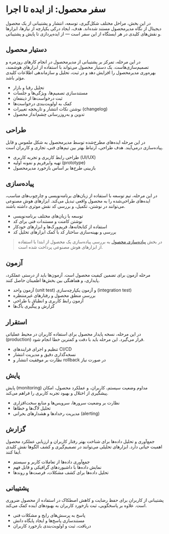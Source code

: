 # سفر محصول: از ایده تا اجرا
در این بخش، مراحل مختلف شکل‌گیری، توسعه، انتشار و پشتیبانی از یک محصول دیجیتال از نگاه مدیرمحصول مستند شده‌اند. هدف، ایجاد درکی یکپارچه از نیازها، ابزارها و نقش‌های کلیدی در هر ایستگاه از این سفر است — از ایده‌پردازی تا پایش و پشتیبانی.

## دستیار محصول
در این مرحله، تمرکز بر پشتیبانی از مدیرمحصول در انجام کارهای روزمره و تصمیم‌سازی‌هاست. یک دستیار محصول می‌تواند با استفاده از ابزارهای هوشمند، بهره‌وری مدیرمحصول را افزایش دهد و در ثبت، تحلیل و سازماندهی اطلاعات کلیدی مؤثر باشد.
- تحلیل رقبا و بازار
- مستندسازی تصمیم‌ها، ویژگی‌ها و جلسات
- ثبت درخواست‌ها از ذینفعان
- کمک به اولویت‌بندی درخواست‌ها
- نوشتن نکات انتشار و تاریخچه تغییرات (changelog)
- تدوین و به‌روزرسانی چشم‌انداز محصول

## طراحی
در این مرحله ایده‌های مطرح‌شده توسط مدیرمحصول به شکل ملموس و قابل پیاده‌سازی درمی‌آیند. هدف طراحی، ارتباط بهتر بین تیم‌های فنی، تجاری و کاربران است.
- طراحی رابط کاربری و تجربه کاربری (UI/UX)
- تهیه وایرفریم و نمونه اولیه (prototype)
- بازبینی طرح‌ها بر اساس بازخورد مدیرمحصول

## پیاده‌سازی
در این مرحله، تیم توسعه با استفاده از زبان‌های برنامه‌نویسی و چارچوب‌های مناسب، ایده‌های طراحی‌شده را به محصول واقعی تبدیل می‌کند. ابزارهای هوش مصنوعی می‌توانند در نوشتن، تکمیل، و بررسی کد نقش موثری داشته باشند.
- توسعه با زبان‌های مختلف برنامه‌نویسی
- نوشتن کامنت و مستندات فنی برای کد
- استفاده از کتابخانه‌ها، فریم‌ورک‌ها و ابزارهای خودکار
- بررسی و بهینه‌سازی ساختار کد با کمک ابزارهای تحلیل کد

> در بخش [پیاده‌سازی محصول](implementation.md) به بررسی پیاده‌سازی یک محصول از ابتدا با استفاده از ابزارهای هوش مصنوعی پرداخت شده است.

## آزمون
مرحله آزمون برای تضمین کیفیت محصول است. آزمون‌ها باید از درستی عملکرد، پایداری، و هماهنگی بین بخش‌ها اطمینان حاصل کنند.
- آزمون واحد (unit test) و آزمون یکپارچه‌سازی (integration test)
- بررسی منطق محصول و رفتارهای غیرمنتظره
- آزمون رابط کاربری و انطباق با طراحی
- گزارش و پیگیری باگ‌ها

## استقرار
در این مرحله، نسخه پایدار محصول برای استفاده کاربران در محیط عملیاتی (production) قرار می‌گیرد. این مرحله باید با دقت و کمترین خطا انجام شود.
- تنظیم و اجرای فرایندهای CI/CD
- نسخه‌گذاری دقیق و مدیریت انتشار
- نظارت بر موفقیت انتشار و rollback در صورت نیاز

## پایش
پایش (monitoring) مداوم وضعیت سیستم، کاربران، و عملکرد محصول، امکان پیشگیری از اختلال و بهبود تجربه کاربری را فراهم می‌کند.
- نظارت بر وضعیت سرورها، سرویس‌ها و منابع سخت‌افزاری
- تحلیل لاگ‌ها و خطاها
- مدیریت رخدادها و هشدارهای بحرانی (alerting)

## گزارش
جمع‌آوری و تحلیل داده‌ها برای شناخت بهتر رفتار کاربران و ارزیابی عملکرد محصول اهمیت حیاتی دارد. ابزارهای تحلیلی می‌توانند در تصمیم‌گیری و کشف الگوها نقش کلیدی ایفا کنند.
- جمع‌آوری داده‌ها از تعاملات کاربر و سیستم
- نمایش داده‌ها با داشبوردهای گرافیکی و قابل فهم
- تحلیل داده‌ها برای کشف مشکلات، فرصت‌ها و روندها

## پشتیبانی
پشتیبانی از کاربران برای حفظ رضایت و کاهش اصطکاک در استفاده از محصول ضروری است. علاوه بر پاسخگویی، ثبت بازخورد کاربران به بهبودهای آینده کمک می‌کند.
* پاسخ به پرسش‌های رایج و مشکلات فنی
* مستندسازی پاسخ‌ها و ایجاد پایگاه دانش
* دریافت، ثبت و اولویت‌بندی بازخورد کاربران


